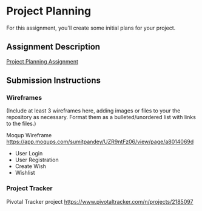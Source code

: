 # Project Planning
For this assignment, you'll create some initial plans for your project.

## Assignment Description
[Project Planning Assignment](https://education.launchcode.org/liftoff/assignments/planning/)

## Submission Instructions

### Wireframes

(Include at least 3 wireframes here, adding images or files to your the repository as necessary. Format them as a bulleted/unordered list with links to the files.)

Moqup Wireframe https://app.moqups.com/sumitpandey/UZR9ntFz06/view/page/a8014069d
<ul>
  <li> User Login</li>
  <li> User Registration</li>
  <li> Create Wish</li>
  <li> Wishlist</li>
</ul>

### Project Tracker

Pivotal Tracker project https://www.pivotaltracker.com/n/projects/2185097
